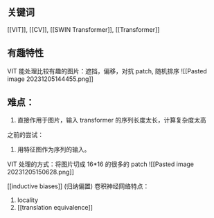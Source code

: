 ## 关键词

[[VIT]], [[CV]], [[SWIN Transformer]], [[Transformer]]

## 有趣特性

VIT 能处理比较有趣的图片：遮挡，偏移，对抗 patch, 随机排序
![[Pasted image 20231205144455.png]]
## 难点：
1. 直接作用于图片，输入 transformer 的序列长度太长，计算复杂度太高

之前的尝试：
1. 用特征图作为序列的输入。

VIT 处理的方式：将图片切成 16\*16 的很多的 patch
![[Pasted image 20231205150628.png]]

[[inductive biases]] (归纳偏置)
卷积神经网络特点：
1. locality
2. [[translation equivalence]]


